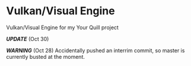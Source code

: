 # Vulkan/Visual Engine

Vulkan/Visual Engine for my Your Quill project

***UPDATE*** (Oct 30) 

***WARNING*** (Oct 28) Accidentally pushed an interrim commit, so master is currently busted at the moment.




